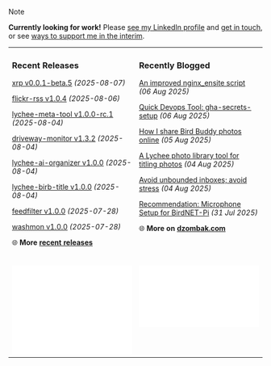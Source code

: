 > [!NOTE]  
> **Currently looking for work!** Please <a href="https://www.linkedin.com/in/chris-dzombak/" rel="me">see my LinkedIn profile</a> and <a href="https://www.dzombak.com/contact">get in touch</a>, or see <a href="https://www.dzombak.com/support-me">ways to support me in the interim</a>.

<table><tr><td valign="top" width="50%" style="margin-bottom: 1em;">

### Recent Releases

<!-- recent_releases starts -->
[xrp v0.0.1-beta.5](https://github.com/cdzombak/xrp/releases/tag/v0.0.1-beta.5) *(2025-08-07)*

[flickr-rss v1.0.4](https://github.com/cdzombak/flickr-rss/releases/tag/v1.0.4) *(2025-08-06)*

[lychee-meta-tool v1.0.0-rc.1](https://github.com/cdzombak/lychee-meta-tool/releases/tag/v1.0.0-rc.1) *(2025-08-04)*

[driveway-monitor v1.3.2](https://github.com/cdzombak/driveway-monitor/releases/tag/v1.3.2) *(2025-08-04)*

[lychee-ai-organizer v1.0.0](https://github.com/cdzombak/lychee-ai-organizer/releases/tag/v1.0.0) *(2025-08-04)*

[lychee-birb-title v1.0.0](https://github.com/cdzombak/lychee-birb-title/releases/tag/v1.0.0) *(2025-08-04)*

[feedfilter v1.0.0](https://github.com/cdzombak/feedfilter/releases/tag/v1.0.0) *(2025-07-28)*

[washmon v1.0.0](https://github.com/cdzombak/washmon/releases/tag/v1.0.0) *(2025-07-28)*
<!-- recent_releases ends -->
🌐 **More [recent releases](https://github.com/cdzombak/cdzombak/blob/main/RELEASES.md)**
<br />
<br />
</td><td valign="top" width="50%" style="margin-bottom: 1em;">

### Recently Blogged

<!-- blog starts -->
[An improved nginx_ensite script](https://www.dzombak.com/blog/2025/08/an-improved-nginx_ensite-script/) *(06 Aug 2025)*

[Quick Devops Tool: gha-secrets-setup](https://www.dzombak.com/blog/2025/08/quick-devops-tool-gha-secrets-setup/) *(06 Aug 2025)*

[How I share Bird Buddy photos online](https://www.dzombak.com/blog/2025/08/how-i-share-bird-buddy-photos-online/) *(05 Aug 2025)*

[A Lychee photo library tool for titling photos](https://www.dzombak.com/blog/2025/08/a-lychee-photo-library-tool-for-titling-photos/) *(04 Aug 2025)*

[Avoid unbounded inboxes; avoid stress](https://www.dzombak.com/blog/2025/08/avoid-unbounded-inboxes-avoid-stress/) *(04 Aug 2025)*

[Recommendation: Microphone Setup for BirdNET-Pi](https://www.dzombak.com/blog/2025/07/recommendation-microphone-setup-for-birdnet-pi/) *(31 Jul 2025)*
<!-- blog ends -->
🌐 **More on [dzombak.com](https://www.dzombak.com/blog)**
<br />
<br />
</td></tr><tr><td valign="top" width="50%"><a href="https://github.com/cdzombak"> <picture><img src="/github-summary.svg" alt="@cdzombak summary"></picture></a></td><td valign="top" width="50%"><a href="https://github.com/sponsors/cdzombak"> <picture><img src="/github-sponsor.svg" alt="sponsor me"></picture></a><br /><br /></td></tr></table>
